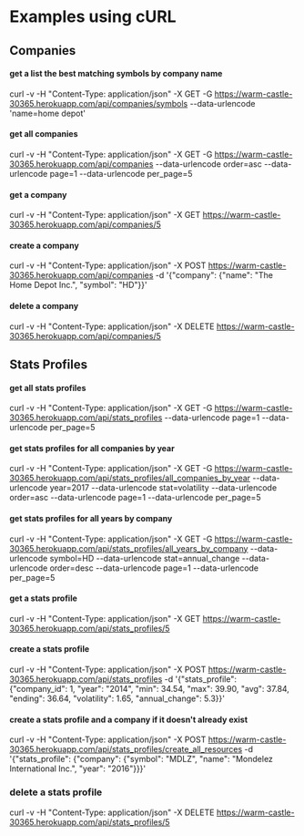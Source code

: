 # Examples using cURL

## Companies
#### get a list the best matching symbols by company name
curl -v -H "Content-Type: application/json" -X GET -G https://warm-castle-30365.herokuapp.com/api/companies/symbols --data-urlencode 'name=home depot'

#### get all companies
curl -v -H "Content-Type: application/json" -X GET -G https://warm-castle-30365.herokuapp.com/api/companies --data-urlencode order=asc --data-urlencode page=1 --data-urlencode per_page=5

#### get a company
curl -v -H "Content-Type: application/json" -X GET https://warm-castle-30365.herokuapp.com/api/companies/5

#### create a company
curl -v -H "Content-Type: application/json" -X POST https://warm-castle-30365.herokuapp.com/api/companies -d '{"company": {"name": "The Home Depot Inc.", "symbol": "HD"}}'

#### delete a company
curl -v -H "Content-Type: application/json" -X DELETE https://warm-castle-30365.herokuapp.com/api/companies/5


## Stats Profiles
#### get all stats profiles
curl -v -H "Content-Type: application/json" -X GET -G https://warm-castle-30365.herokuapp.com/api/stats_profiles --data-urlencode page=1 --data-urlencode per_page=5

#### get stats profiles for all companies by year
curl -v -H "Content-Type: application/json" -X GET -G https://warm-castle-30365.herokuapp.com/api/stats_profiles/all_companies_by_year --data-urlencode year=2017 --data-urlencode stat=volatility --data-urlencode order=asc --data-urlencode page=1 --data-urlencode per_page=5

#### get stats profiles for all years by company
curl -v -H "Content-Type: application/json" -X GET -G https://warm-castle-30365.herokuapp.com/api/stats_profiles/all_years_by_company --data-urlencode symbol=HD --data-urlencode stat=annual_change --data-urlencode order=desc --data-urlencode page=1 --data-urlencode per_page=5

#### get a stats profile
curl -v -H "Content-Type: application/json" -X GET https://warm-castle-30365.herokuapp.com/api/stats_profiles/5

#### create a stats profile
curl -v -H "Content-Type: application/json" -X POST https://warm-castle-30365.herokuapp.com/api/stats_profiles -d '{"stats_profile": {"company_id": 1, "year": "2014", "min": 34.54, "max": 39.90, "avg": 37.84, "ending": 36.64, "volatility": 1.65, "annual_change": 5.3}}'

#### create a stats profile and a company if it doesn't already exist
curl -v -H "Content-Type: application/json" -X POST https://warm-castle-30365.herokuapp.com/api/stats_profiles/create_all_resources -d '{"stats_profile": {"company": {"symbol": "MDLZ", "name": "Mondelez International Inc.", "year": "2016"}}}'

### delete a stats profile
curl -v -H "Content-Type: application/json" -X DELETE https://warm-castle-30365.herokuapp.com/api/stats_profiles/5
